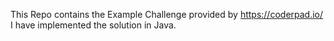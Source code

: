 This Repo contains the Example Challenge provided by https://coderpad.io/ 
I have implemented the solution in Java.
